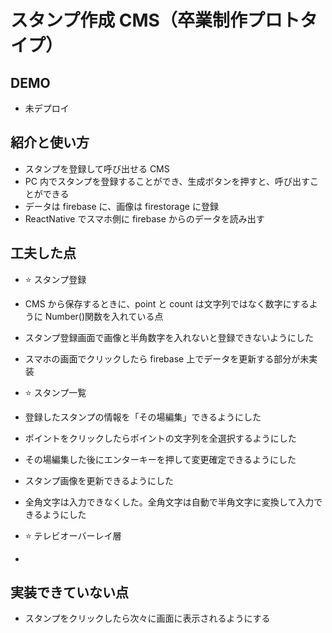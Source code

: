 # スタンプ作成 CMS（卒業制作プロトタイプ）

## DEMO

- 未デプロイ

## 紹介と使い方

- スタンプを登録して呼び出せる CMS
- PC 内でスタンプを登録することができ、生成ボタンを押すと、呼び出すことができる
- データは firebase に、画像は firestorage に登録
- ReactNative でスマホ側に firebase からのデータを読み出す

## 工夫した点

- ⭐️ スタンプ登録
- CMS から保存するときに、point と count は文字列ではなく数字にするように Number()関数を入れている点
- スタンプ登録画面で画像と半角数字を入れないと登録できないようにした
- スマホの画面でクリックしたら firebase 上でデータを更新する部分が未実装

- ⭐️ スタンプ一覧
- 登録したスタンプの情報を「その場編集」できるようにした
- ポイントをクリックしたらポイントの文字列を全選択するようにした
- その場編集した後にエンターキーを押して変更確定できるようにした
- スタンプ画像を更新できるようにした
- 全角文字は入力できなくした。全角文字は自動で半角文字に変換して入力できるようにした

- ⭐️ テレビオーバーレイ層
-

## 実装できていない点

- スタンプをクリックしたら次々に画面に表示されるようにする
